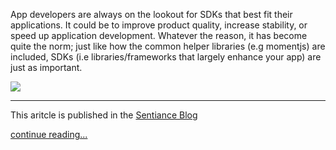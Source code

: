 App developers are always on the lookout for SDKs that best fit their applications. It could be to improve product quality, increase stability, or speed up application development. Whatever the reason, it has become quite the norm; just like how the common helper libraries (e.g momentjs) are included, SDKs (i.e libraries/frameworks that largely enhance your app) are just as important.

![](https://gateway.pinata.cloud/ipfs/Qmdr8r1hFYrRxugPeK6WDe9pue4huDNN1Y7cq8LboZEQke)

<hr>

This aritcle is published in the [Sentiance Blog](https://sentiance.com/2022/03/22/how-to-incorporate-sdks/)

[continue reading...](https://sentiance.com/2022/03/22/how-to-incorporate-sdks/)